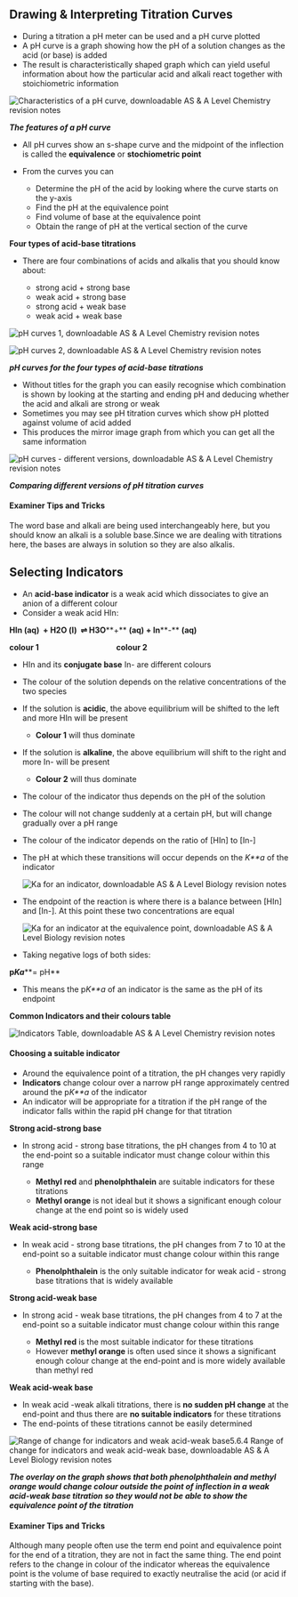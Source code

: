 ## Drawing & Interpreting Titration Curves

* During a titration a pH meter can be used and a pH curve plotted
* A pH curve is a graph showing how the pH of a solution changes as the acid (or base) is added
* The result is characteristically shaped graph which can yield useful information about how the particular acid and alkali react together with stoichiometric information

![Characteristics of a pH curve, downloadable AS & A Level Chemistry revision notes](5.6.4-Characteristics-of-a-pH-curve.png)

***The features of a pH curve***

* All pH curves show an s-shape curve and the midpoint of the inflection is called the **equivalence** or **stochiometric point**
* From the curves you can

  + Determine the pH of the acid by looking where the curve starts on the y-axis
  + Find the pH at the equivalence point
  + Find volume of base at the equivalence point
  + Obtain the range of pH at the vertical section of the curve

**Four types of acid-base titrations**

* There are four combinations of acids and alkalis that you should know about:

  + strong acid + strong base
  + weak acid + strong base
  + strong acid + weak base
  + weak acid + weak base

![pH curves 1, downloadable AS & A Level Chemistry revision notes](5.6.4-pH-curves-1.png)

![pH curves 2, downloadable AS & A Level Chemistry revision notes](5.6.4-pH-curves-2.png)

***pH curves for the four types of acid-base titrations***

* Without titles for the graph you can easily recognise which combination is shown by looking at the starting and ending pH and deducing whether the acid and alkali are strong or weak
* Sometimes you may see pH titration curves which show pH plotted against volume of acid added
* This produces the mirror image graph from which you can get all the same information

![pH curves - different versions, downloadable AS & A Level Chemistry revision notes](5.6.4-pH-curves-different-versions.png)

***Comparing different versions of pH titration curves***

#### Examiner Tips and Tricks

The word base and alkali are being used interchangeably here, but you should know an alkali is a soluble base.Since we are dealing with titrations here, the bases are always in solution so they are also alkalis.

## Selecting Indicators

* An **acid-base indicator** is a weak acid which dissociates to give an anion of a different colour
* Consider a weak acid HIn:

**HIn (aq)  + H****2****O (l)  ⇌ H****3****O****+** **(aq) + In****-** **(aq)**

**colour 1                                          colour 2**

* HIn and its **conjugate base** In- are different colours
* The colour of the solution depends on the relative concentrations of the two species
* If the solution is **acidic**, the above equilibrium will be shifted to the left and more HIn will be present

  + **Colour 1** will thus dominate
* If the solution is **alkaline**, the above equilibrium will shift to the right and more In- will be present

  + **Colour 2** will thus dominate
* The colour of the indicator thus depends on the pH of the solution
* The colour will not change suddenly at a certain pH, but will change gradually over a pH range
* The colour of the indicator depends on the ratio of [HIn] to [In-]
* The pH at which these transitions will occur depends on the *K**a* of the indicator

  ![Ka for an indicator, downloadable AS & A Level Biology revision notes](Ka-for-an-indicator.png)
* The endpoint of the reaction is where there is a balance between [HIn] and [In-]. At this point these two concentrations are equal

  ![Ka for an indicator at the equivalence point, downloadable AS & A Level Biology revision notes](Ka-for-an-indicator-at-the-equivalence-point.png)
* Taking negative logs of both sides:

**p*****K******a*****= pH**

* This means the p*K**a* of an indicator is the same as the pH of its endpoint

**Common Indicators and their colours table**

![Indicators Table, downloadable AS & A Level Chemistry revision notes](5.6.4-Indicators-Table.png)

#### Choosing a suitable indicator

* Around the equivalence point of a titration, the pH changes very rapidly
* **Indicators** change colour over a narrow pH range approximately centred around the p*K**a* of the indicator
* An indicator will be appropriate for a titration if the pH range of the indicator falls within the rapid pH change for that titration

**Strong acid-strong base**

* In strong acid - strong base titrations, the pH changes from 4 to 10 at the end-point so a suitable indicator must change colour within this range

  + **Methyl red** and **phenolphthalein** are suitable indicators for these titrations
  + **Methyl orange** is not ideal but it shows a significant enough colour change at the end point so is widely used

**Weak acid-strong base**

* In weak acid - strong base titrations, the pH changes from 7 to 10 at the end-point so a suitable indicator must change colour within this range

  + **Phenolphthalein** is the only suitable indicator for weak acid - strong base titrations that is widely available

**Strong acid-weak base**

* In strong acid - weak base titrations, the pH changes from 4 to 7 at the end-point so a suitable indicator must change colour within this range

  + **Methyl red** is the most suitable indicator for these titrations
  + However **methyl orange** is often used since it shows a significant enough colour change at the end-point and is more widely available than methyl red

**Weak acid-weak base**

* In weak acid -weak alkali titrations, there is **no sudden pH change** at the end-point and thus there are **no suitable indicators** for these titrations
* The end-points of these titrations cannot be easily determined

![Range of change for indicators and weak acid-weak base5.6.4 Range of change for indicators and weak acid-weak base, downloadable AS & A Level Biology revision notes](Range-of-change-for-indicators-and-weak-acid-weak-base5.6.4-Range-of-change-for-indicators-and-weak-acid-weak-base.png)

***The overlay on the graph shows that both phenolphthalein and methyl orange would change colour outside the point of inflection in a weak acid-weak base titration so they would not be able to show the equivalence point of the titration***

#### Examiner Tips and Tricks

Although many people often use the term end point and equivalence point for the end of a titration, they are not in fact the same thing. The end point refers to the change in colour of the indicator whereas the equivalence point is the volume of base required to exactly neutralise the acid (or acid if starting with the base).